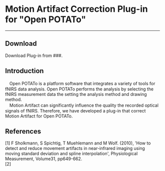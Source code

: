 # Motion Artifact Correction Plug-in for "Open POTATo"

---

## Download
Download Plug-in from ###.

## Introduction
　Open POTATo is a platform software that integrates a variety of tools for fNIRS data analysis. Open POTATo performs the analysis by selecting the fNIRS measurement data the setting the analysis method and drawing method. <br>
　Motion Artifact can significantly influence the quality the recorded optical signals of fNIRS. Therefore, we have developed a plug-in that correct Motion Artifact for Open POTATo. <br>

## References
[1] F Sholkmann, S Spichtig, T Muehlemann and M Wolf. (2010), 'How to detect and reduce movement artifacts in near-infrared imaging using moving standard deviation and spline interpolation', Physiological Measurement, Volume31, pp649-662. <br>
[2] 